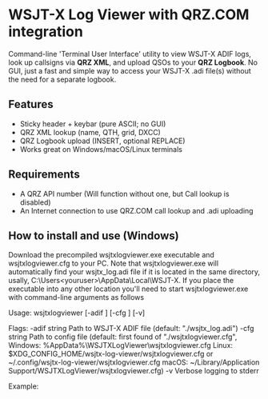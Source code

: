 # WSJT-X Log Viewer with QRZ.COM integration

Command-line 'Terminal User Interface' utility to view WSJT-X ADIF logs, look up callsigns via **QRZ XML**, and upload QSOs to your **QRZ Logbook**. No GUI, just a fast and simple way to access your WSJT-X .adi file(s) without the need for a separate logbook.

## Features
- Sticky header + keybar (pure ASCII; no GUI)
- QRZ XML lookup (name, QTH, grid, DXCC)
- QRZ Logbook upload (INSERT, optional REPLACE)
- Works great on Windows/macOS/Linux terminals

## Requirements
- A QRZ API number (Will function without one, but Call lookup is disabled)
- An Internet connection to use QRZ.COM call lookup and .adi uploading

## How to install and use (Windows)  
Download the precompiled wsjtxlogviewer.exe executable and wsjtxlogviewer.cfg to your PC. Note that wsjtxlogviewer.exe will automatically find your wsjtx_log.adi file if it is located in the same directory, usally, C:\Users\<youruser>\AppData\Local\WSJT-X. If you place the executable into any other location you'll need to start wsjtxlogviewer.exe with command-line arguments as follows

Usage:
  wsjtxlogviewer [-adif <path>] [-cfg <path>] [-v]

Flags:
  -adif string   Path to WSJT-X ADIF file (default: "./wsjtx_log.adi")
  -cfg  string   Path to config file (default: first found of
                 "./wsjtxlogviewer.cfg",
                 Windows:  %AppData%\WSJTXLogViewer\wsjtxlogviewer.cfg
                 Linux:    $XDG_CONFIG_HOME/wsjtx-log-viewer/wsjtxlogviewer.cfg
                           or ~/.config/wsjtx-log-viewer/wsjtxlogviewer.cfg
                 macOS:    ~/Library/Application Support/WSJTXLogViewer/wsjtxlogviewer.cfg)
  -v             Verbose logging to stderr

Example:



